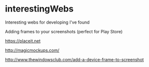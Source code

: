 # interestingWebs
Interesting webs for developing I've found

Adding frames to your screenshots (perfect for Play Store)

https://placeit.net

http://magicmockups.com/

http://www.thewindowsclub.com/add-a-device-frame-to-screenshot
